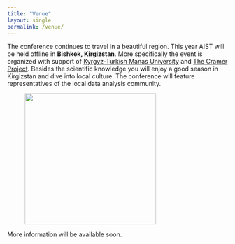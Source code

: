 ```yaml
---
title: "Venue"
layout: single
permalink: /venue/
---
```


The conference continues to travel in a beautiful region. This year AIST will be held offline in **Bishkek, Kirgizstan**. More specifically the event is organized with support of [Kyrgyz-Turkish Manas University](https://www.manas.edu.kg/en/index.php) and [The Cramer Project](https://thecramer.com/en/akylai). Besides the scientific knowledge you will enjoy a good season in Kirgizstan and dive into local culture. The conference will feature representatives of the local data analysis community.

<figure>
  <img width="300" src="/assets/images/bishkek2.JPG">
  <figcaption></figcaption>
</figure>


More information will be available soon.

